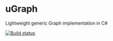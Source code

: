 # uGraph
Lightweight generic Graph implementation in C#

[![Build status](https://ci.appveyor.com/api/projects/status/x9q172nssjw6r9rh?svg=true)](https://ci.appveyor.com/project/leandroltavares/ugraph)
